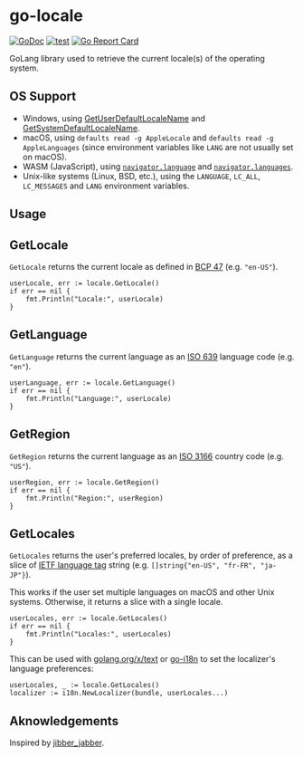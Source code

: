 # go-locale

[![GoDoc](https://godoc.org/github.com/jeandeaual/go-locale?status.svg)](https://godoc.org/github.com/jeandeaual/go-locale)
[![test](https://github.com/jeandeaual/go-locale/workflows/test/badge.svg)](https://github.com/jeandeaual/go-locale/actions?query=workflow%3Atest)
[![Go Report Card](https://goreportcard.com/badge/github.com/jeandeaual/go-locale)](https://goreportcard.com/report/github.com/jeandeaual/go-locale)

GoLang library used to retrieve the current locale(s) of the operating system.

## OS Support

* Windows, using [GetUserDefaultLocaleName](https://docs.microsoft.com/en-us/windows/win32/api/winnls/nf-winnls-getuserdefaultlocalename) and [GetSystemDefaultLocaleName](https://docs.microsoft.com/en-us/windows/win32/api/winnls/nf-winnls-getsystemdefaultlocalename).
* macOS, using `defaults read -g AppleLocale` and `defaults read -g AppleLanguages` (since environment variables like `LANG` are not usually set on macOS).
* WASM (JavaScript), using [`navigator.language`](https://developer.mozilla.org/en-US/docs/Web/API/NavigatorLanguage/language) and [`navigator.languages`](https://developer.mozilla.org/en-US/docs/Web/API/NavigatorLanguage/languages).
* Unix-like systems (Linux, BSD, etc.), using the `LANGUAGE`, `LC_ALL`, `LC_MESSAGES` and `LANG` environment variables.

## Usage

## GetLocale

`GetLocale` returns the current locale as defined in [BCP 47](https://tools.ietf.org/rfc/bcp/bcp47.txt) (e.g. `"en-US"`).

```golang
userLocale, err := locale.GetLocale()
if err == nil {
    fmt.Println("Locale:", userLocale)
}
```

## GetLanguage

`GetLanguage` returns the current language as an [ISO 639](http://en.wikipedia.org/wiki/ISO_639) language code (e.g. `"en"`).

```golang
userLanguage, err := locale.GetLanguage()
if err == nil {
    fmt.Println("Language:", userLocale)
}
```

## GetRegion

`GetRegion` returns the current language as an [ISO 3166](http://en.wikipedia.org/wiki/ISO_3166-1) country code (e.g. `"US"`).

```golang
userRegion, err := locale.GetRegion()
if err == nil {
    fmt.Println("Region:", userRegion)
}
```

## GetLocales

`GetLocales` returns the user's preferred locales, by order of preference, as a slice of [IETF language tag](https://en.wikipedia.org/wiki/IETF_language_tag) string (e.g. `[]string{"en-US", "fr-FR", "ja-JP"}`).

This works if the user set multiple languages on macOS and other Unix systems.
Otherwise, it returns a slice with a single locale.

```golang
userLocales, err := locale.GetLocales()
if err == nil {
    fmt.Println("Locales:", userLocales)
}
```

This can be used with [golang.org/x/text](https://godoc.org/golang.org/x/text) or [go-i18n](https://github.com/nicksnyder/go-i18n) to set the localizer's language preferences:

```golang
userLocales, _ := locale.GetLocales()
localizer := i18n.NewLocalizer(bundle, userLocales...)
```

## Aknowledgements

Inspired by [jibber_jabber](https://github.com/cloudfoundry-attic/jibber_jabber).
